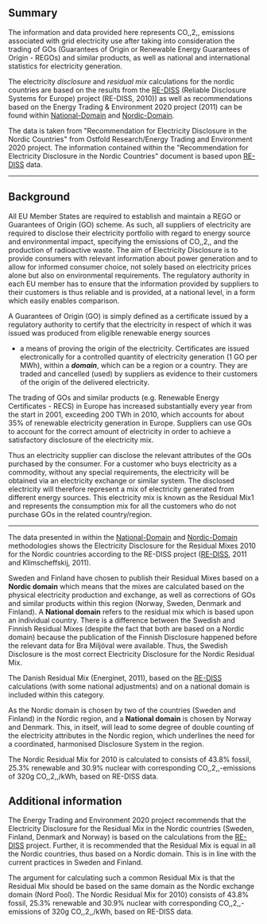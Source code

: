 ## Summary

The information and data provided here represents CO,,2,, emissions
associated with grid electricity use after taking into consideration the
trading of GOs (Guarantees of Origin or Renewable Energy Guarantees of
Origin - REGOs) and similar products, as well as national and
international statistics for electricity generation.

The electricity *disclosure* and *residual mix* calculations for the
nordic countries are based on the results from the
[RE-DISS](http://www.reliable-disclosure.org) (Reliable Disclosure
Systems for Europe) project (RE-DISS, 2010)) as well as recommendations
based on the Energy Trading & Environment 2020 project (2011) can be
found within
[National-Domain](Nordic_Electricity_Disclosure_National_Domain) and
[Nordic-Domain](Nordic_Electricity_Residual_Mix_Disclosure_Nordic_Domain).

The data is taken from "Recommendation for Electricity Disclosure in the
Nordic Countries" from Ostfold Research/Energy Trading and Environment
2020 project. The information contained within the "Recommendation for
Electricity Disclosure in the Nordic Countries" document is based upon
[RE-DISS](http://www.reliable-disclosure.org) data.

-----

## Background

All EU Member States are required to establish and maintain a REGO or
Guarantees of Origin (GO) scheme. As such, all suppliers of electricity
are required to disclose their electricity portfolio with regard to
energy source and environmental impact, specifying the emissions of
CO,,2,, and the production of radioactive waste. The aim of Electricity
Disclosure is to provide consumers with relevant information about power
generation and to allow for informed consumer choice, not solely based
on electricity prices alone but also on environmental requirements. The
regulatory authority in each EU member has to ensure that the
information provided by suppliers to their customers is thus reliable
and is provided, at a national level, in a form which easily enables
comparison.

A Guarantees of Origin (GO) is simply defined as a certificate issued by
a regulatory authority to certify that the electricity in respect of
which it was issued was produced from eligible renewable energy sources
- a means of proving the origin of the electricity. Certificates are
issued electronically for a controlled quantity of electricity
generation (1 GO per MWh), within a ***domain***, which can be a region
or a country. They are traded and cancelled (used) by suppliers as
evidence to their customers of the origin of the delivered electricity.

The trading of GOs and similar products (e.g. Renewable Energy
Certificates - RECS) in Europe has increased substantially every year
from the start in 2001, exceeding 200 TWh in 2010, which accounts for
about 35% of renewable electricity generation in Europe. Suppliers can
use GOs to account for the correct amount of electricity in order to
achieve a satisfactory disclosure of the electricity mix.

Thus an electricity supplier can disclose the relevant attributes of the
GOs purchased by the consumer. For a customer who buys electricity as a
commodity, without any special requirements, the electricity will be
obtained via an electricity exchange or similar system. The disclosed
electricity will therefore represent a mix of electricity generated from
different energy sources. This electricity mix is known as the Residual
Mix1 and represents the consumption mix for all the customers who do not
purchase GOs in the related country/region.

-----

The data presented in within the
[National-Domain](Nordic_Electricity_Disclosure_National_Domain) and
[Nordic-Domain](Nordic_Electricity_Residual_Mix_Disclosure_Nordic_Domain)
methodologies shows the Electricity Disclosure for the Residual Mixes
2010 for the Nordic countries according to the RE-DISS project
([RE-DISS](http://www.reliable-disclosure.org), 2011 and Klimscheffskij,
2011).

Sweden and Finland have chosen to publish their Residual Mixes based on
a **Nordic domain** which means that the mixes are calculated based on
the physical electricity production and exchange, as well as corrections
of GOs and similar products within this region (Norway, Sweden, Denmark
and Finland). A **National domain** refers to the residual mix which is
based upon an individual country. There is a difference between the
Swedish and Finnish Residual Mixes (despite the fact that both are based
on a Nordic domain) because the publication of the Finnish Disclosure
happened before the relevant data for Bra Miljöval were available. Thus,
the Swedish Disclosure is the most correct Electricity Disclosure for
the Nordic Residual Mix.

The Danish Residual Mix (Energinet, 2011), based on the
[RE-DISS](http://www.reliable-disclosure.org) calculations (with some
national adjustments) and on a national domain is included within this
category.

As the Nordic domain is chosen by two of the countries (Sweden and
Finland) in the Nordic region, and a **National domain** is chosen by
Norway and Denmark. This, in itself, will lead to some degree of double
counting of the electricity attributes in the Nordic region, which
underlines the need for a coordinated, harmonised Disclosure System in
the region.

The Nordic Residual Mix for 2010 is calculated to consists of 43.8%
fossil, 25.3% renewable and 30.9% nuclear with corresponding
CO,,2,,-emissions of 320g CO,,2,,/kWh, based on RE-DISS data.

## Additional information

The Energy Trading and Environment 2020 project recommends that the
Electricity Disclosure for the Residual Mix in the Nordic countries
(Sweden, Finland, Denmark and Norway) is based on the calculations from
the [RE-DISS](http://www.reliable-disclosure.org) project. Further, it
is recommended that the Residual Mix is equal in all the Nordic
countries, thus based on a Nordic domain. This is in line with the
current practices in Sweden and Finland.

The argument for calculating such a common Residual Mix is that the
Residual Mix should be based on the same domain as the Nordic exchange
domain (Nord Pool). The Nordic Residual Mix for 2010) consists of 43.8%
fossil, 25.3% renewable and 30.9% nuclear with corresponding
CO,,2,,-emissions of 320g CO,,2,,/kWh, based on RE-DISS data.
